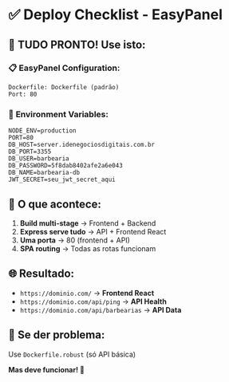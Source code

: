 # ✅ Deploy Checklist - EasyPanel

## 🚀 **TUDO PRONTO! Use isto:**

### 📋 **EasyPanel Configuration:**

```
Dockerfile: Dockerfile (padrão)
Port: 80
```

### 🔧 **Environment Variables:**

```
NODE_ENV=production
PORT=80
DB_HOST=server.idenegociosdigitais.com.br
DB_PORT=3355
DB_USER=barbearia
DB_PASSWORD=5f8dab8402afe2a6e043
DB_NAME=barbearia-db
JWT_SECRET=seu_jwt_secret_aqui
```

## 🎯 **O que acontece:**

1. **Build multi-stage** → Frontend + Backend
2. **Express serve tudo** → API + Frontend React
3. **Uma porta** → 80 (frontend + API)
4. **SPA routing** → Todas as rotas funcionam

## 🌐 **Resultado:**

- `https://dominio.com/` → **Frontend React**
- `https://dominio.com/api/ping` → **API Health**
- `https://dominio.com/api/barbearias` → **API Data**

## 🔄 **Se der problema:**

Use `Dockerfile.robust` (só API básica)

**Mas deve funcionar! 🚀**
